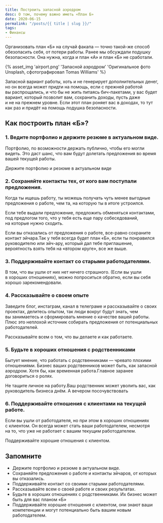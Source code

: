 ```yaml
---
title: Построить запасной аэродром
desc: О том, почему важно иметь «План Б»
date: 2020-06-15
permalink: "/posts/{{ title | slug }}/"
tags:
- Финансы
---
```

Организовать план «Б» на случай факапа — точно такой-же способ обезопасить себя, от потери работы. Ранее мы обсуждали подушку безопасности. Она нужна, когда и план «А» и план «Б» не сработали.

{% asset_img 'airport.png' 'Запасной аэродром' 'Оригинальное фото Unsplash, сфотографировал Tomas Williams' %}

Запасной вариант работы, хоть и не генерирует дополнительных денег, но он всегда может придти на помощь, если с прежней работой вы распрощались, и что бы не жить питаясь бич-пакетами, у вас будет вариант, который позволит вам, сохранить доходы, пусть даже и не на прежнем уровне. Если этот план роняет вас в доходах, то тут как раз и придёт на помощь подушка безопасности.

## Как построить план «Б»?

### 1. Ведите портфолио и держите резюме в актуальном виде.

Портфолио, по возможности держать публично, чтобы его могли видеть. Это даст шанс, что вам будут долетать предложения во время вашей текущей работы.

Держите портфолио и резюме в актуальном виде

### 2. Сохраняйте контакты тех, от кого вам поступали предложения.

Когда ты ищешь работу, ты можешь получать чуть менее выгодные предложения о работе, чем та, на которую ты в итоге устроился.

Если тебе выдали предложение, предложить обменяться контактами, под предлогом того, что у тебя есть еще пару собеседований, на которые нужно сходить.

Если вы отказались от предложения о работе, все-равно сохраните контакт эйчара.Так у тебя всегда будет план «Б», если ты понравился руководителю или эйч-ару, который дал тебе приглашение, вероятность взять тебя на «втором круге», все же выше.

### 3. Поддерживайте контакт со старыми работодателями.

В том, что вы ушли от них нет ничего страшного. (Если вы ушли в хороших отношениях), можно попроситься обратно, если вы себя хорошо зарекомендовали.

### 4. Рассказывайте о своем опыте

Заведите блог, инстаграм, канал в телеграме и рассказывайте о своих проектах, делитесь опытом, так люди вокруг будут знать, чем вы занимаетесь и сформировать мнение о качестве вашей работы. Плюс это неплохой источник собирать предложения от потенциальных работодателей.

Рассказывайте всем о том, что вы делаете и как работаете.

### 5. Будьте в хороших отношения с родственниками

Бытует мнение, что работать с родственниками — чревато плохими отношениями. Бизнес ваших родственников может быть, как запасной аэродром. Хотя бы, как временная работа.Главное заранее договориться о ролях.

Не тащите личное на работу.Ваш родственник может уволить вас, как руководитель бизнеса днём. А вечером посочувствовать

### 6. Поддерживайте отношения с клиентами на текущей работе.

Если вы ушли от работодателя, но при этом в хороших отношениях с клиентом. Он всегда может стать ваши работодателем, несмотря на то, что уже не работает с вашим текущим работодателем.

Поддерживайте хорошие отношения с клиентом.

## Запомните

- Держите портфолио и резюме в актуальном виде.
- Сохраняйте предложения о работе и контакты эйчаров, от которых вы отказались.
- Поддерживайте контакт со своими старыми работодателями.
- Рассказывайте всем о своей работе и своих результатах.
- Будьте в хороших отношениях с родственниками. Их бизнес может быть для вас планом «Б»
- Поддерживайте хорошие отношения с клиентом, они знают ваши компетенции и могут потенциально быть вашим новым работодателем.